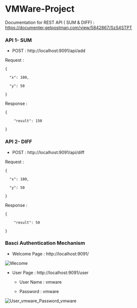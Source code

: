 # VMWare-Project

Documentation for REST API ( SUM & DIFF) :  https://documenter.getpostman.com/view/5842867/SzS4STPT

### API 1- SUM

- POST : http://localhost:9091/api/add

Request :

    {

      "x": 100,

      "y": 50

    }


Response :

    {

        "result": 150

    }

### API 2- DIFF

- POST : http://localhost:9091/api/diff

Request :

    {

      "x": 100,

      "y": 50

    }

Response :

    {

        "result": 50

    }
    

### Basci Authentication Mechanism

- Welcome Page : http://localhost:9091/

![Wecome](https://user-images.githubusercontent.com/62286636/76852808-25535480-6872-11ea-8510-ed0683698540.PNG)

- User Page : http://localhost:9091/user

    - User Name  :  vmware
    
    - Password   :  vmware
    
![User_vmware_Password_vmware](https://user-images.githubusercontent.com/62286636/76853052-9d217f00-6872-11ea-958d-5cddab07ed8b.PNG)



